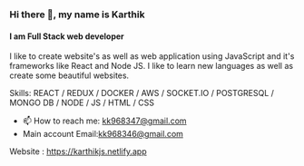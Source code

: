 ### Hi there 👋, my name is Karthik
#### I am Full Stack web developer
I like to create website's as well as web application using JavaScript and it's frameworks like React and Node JS.
I like to learn new languages as well as create some beautiful websites.

Skills:   REACT / REDUX / DOCKER / AWS / SOCKET.IO / POSTGRESQL / MONGO DB / NODE / JS / HTML / CSS 

 

- 📫 How to reach me: kk968347@gmail.com 
- Main account Email:kk968346@gmail.com

Website : https://karthikjs.netlify.app
 
 
<!--   

![GitHub stats](https://github-readme-stats.vercel.app/api?username=karthikq&show_icons=true)  

![Profile views](https://gpvc.arturio.dev/karthikq)  
 -->
 
